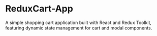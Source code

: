 # ReduxCart-App
A simple shopping cart application built with React and Redux Toolkit, featuring dynamic state management for cart and modal components.
